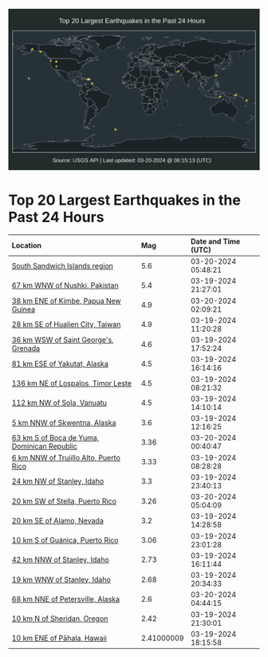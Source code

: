 ![Map](./map.png)

# Top 20 Largest Earthquakes in the Past 24 Hours

| Location | Mag | Date and Time (UTC) |
|:---|:---|:---|
| [South Sandwich Islands region](https://earthquake.usgs.gov/earthquakes/eventpage/us6000mjx0) | 5.6 | 03-20-2024 05:48:21 |
| [67 km WNW of Nushki, Pakistan](https://earthquake.usgs.gov/earthquakes/eventpage/us6000mjux) | 5.4 | 03-19-2024 21:27:01 |
| [38 km ENE of Kimbe, Papua New Guinea](https://earthquake.usgs.gov/earthquakes/eventpage/us6000mjvy) | 4.9 | 03-20-2024 02:09:21 |
| [28 km SE of Hualien City, Taiwan](https://earthquake.usgs.gov/earthquakes/eventpage/us6000mjr8) | 4.9 | 03-19-2024 11:20:28 |
| [36 km WSW of Saint George's, Grenada](https://earthquake.usgs.gov/earthquakes/eventpage/us6000mjtq) | 4.6 | 03-19-2024 17:52:24 |
| [81 km ESE of Yakutat, Alaska](https://earthquake.usgs.gov/earthquakes/eventpage/ak0243mx2dy7) | 4.5 | 03-19-2024 16:14:16 |
| [136 km NE of Lospalos, Timor Leste](https://earthquake.usgs.gov/earthquakes/eventpage/us6000mjqq) | 4.5 | 03-19-2024 08:21:32 |
| [112 km NW of Sola, Vanuatu](https://earthquake.usgs.gov/earthquakes/eventpage/us6000mjrs) | 4.5 | 03-19-2024 14:10:14 |
| [5 km NNW of Skwentna, Alaska](https://earthquake.usgs.gov/earthquakes/eventpage/ak0243mup3od) | 3.6 | 03-19-2024 12:16:25 |
| [63 km S of Boca de Yuma, Dominican Republic](https://earthquake.usgs.gov/earthquakes/eventpage/pr71443388) | 3.36 | 03-20-2024 00:40:47 |
| [6 km NNW of Trujillo Alto, Puerto Rico](https://earthquake.usgs.gov/earthquakes/eventpage/pr71443333) | 3.33 | 03-19-2024 08:28:28 |
| [24 km NW of Stanley, Idaho](https://earthquake.usgs.gov/earthquakes/eventpage/us6000mjvh) | 3.3 | 03-19-2024 23:40:13 |
| [20 km SW of Stella, Puerto Rico](https://earthquake.usgs.gov/earthquakes/eventpage/pr71443403) | 3.26 | 03-20-2024 05:04:09 |
| [20 km SE of Alamo, Nevada](https://earthquake.usgs.gov/earthquakes/eventpage/nn00875010) | 3.2 | 03-19-2024 14:28:58 |
| [10 km S of Guánica, Puerto Rico](https://earthquake.usgs.gov/earthquakes/eventpage/pr71443378) | 3.06 | 03-19-2024 23:01:28 |
| [42 km NNW of Stanley, Idaho](https://earthquake.usgs.gov/earthquakes/eventpage/mb90043408) | 2.73 | 03-19-2024 16:11:44 |
| [19 km WNW of Stanley, Idaho](https://earthquake.usgs.gov/earthquakes/eventpage/mb90043463) | 2.68 | 03-19-2024 20:34:33 |
| [68 km NNE of Petersville, Alaska](https://earthquake.usgs.gov/earthquakes/eventpage/ak0243odmylk) | 2.6 | 03-20-2024 04:44:15 |
| [10 km N of Sheridan, Oregon](https://earthquake.usgs.gov/earthquakes/eventpage/uw61990776) | 2.42 | 03-19-2024 21:30:01 |
| [10 km ENE of Pāhala, Hawaii](https://earthquake.usgs.gov/earthquakes/eventpage/hv74141732) | 2.41000009 | 03-19-2024 18:15:58 |
